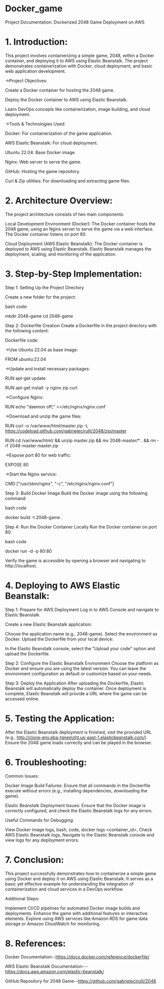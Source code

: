 # Docker_game
Project Documentation: Dockerized 2048 Game Deployment on AWS

# 1. Introduction:

This project involves containerizing a simple game, 2048, within a Docker container, and deploying it to AWS using Elastic Beanstalk. The project demonstrates containerization with Docker, cloud deployment, and basic web application development.

->Project Objectives:

Create a Docker container for hosting the 2048 game.

Deploy the Docker container to AWS using Elastic Beanstalk.

Learn DevOps concepts like containerization, image building, and cloud deployment.

->Tools & Technologies Used:

Docker: For containerization of the game application.

AWS Elastic Beanstalk: For cloud deployment.

Ubuntu 22.04: Base Docker image.

Nginx: Web server to serve the game.

GitHub: Hosting the game repository.

Curl & Zip utilities: For downloading and extracting game files.

# 2. Architecture Overview:

The project architecture consists of two main components:

Local Development Environment (Docker):
The Docker container hosts the 2048 game, using an Nginx server to serve the game via a web interface.
The Docker container listens on port 80.

Cloud Deployment (AWS Elastic Beanstalk):
The Docker container is deployed to AWS using Elastic Beanstalk.
Elastic Beanstalk manages the deployment, scaling, and monitoring of the application.

# 3. Step-by-Step Implementation:
   
Step 1: Setting Up the Project Directory

Create a new folder for the project:

bash
code:

mkdir 2048-game
cd 2048-game

Step 2: Dockerfile Creation
Create a Dockerfile in the project directory with the following content:

Dockerfile
code:

->Use Ubuntu 22.04 as base image:

FROM ubuntu:22.04

->Update and install necessary packages:
 
RUN apt-get update

RUN apt-get install -y nginx zip curl

->Configure Nginx:
 
RUN echo "daemon off;" >>/etc/nginx/nginx.conf

->Download and unzip the game files:
 
RUN curl -o /var/www/html/master.zip -L https://codeload.github.com/gabrielecirulli/2048/zip/master

RUN cd /var/www/html/ && unzip master.zip && mv 2048-master/* . && rm -rf 2048-master master.zip

->Expose port 80 for web traffic:
 
EXPOSE 80

->Start the Nginx service:
 
CMD ["/usr/sbin/nginx", "-c", "/etc/nginx/nginx.conf"]

Step 3: Build Docker Image
Build the Docker image using the following command:

bash code

docker build -t 2048-game .

Step 4: Run the Docker Container Locally
Run the Docker container on port 80:

bash code

docker run -d -p 80:80 <image id>

Verify the game is accessible by opening a browser and navigating to http://localhost.

# 4. Deploying to AWS Elastic Beanstalk:

Step 1: Prepare for AWS Deployment
Log in to AWS Console and navigate to Elastic Beanstalk.

Create a new Elastic Beanstalk application:

Choose the application name (e.g., 2048-game).
Select the environment as Docker.
Upload the Dockerfile from your local device:

In the Elastic Beanstalk console, select the "Upload your code" option and upload the Dockerfile.

Step 2: Configure the Elastic Beanstalk Environment
Choose the platform as Docker and ensure you are using the latest version.
You can leave the environment configuration as default or customize based on your needs.

Step 3: Deploy the Application
After uploading the Dockerfile, Elastic Beanstalk will automatically deploy the container.
Once deployment is complete, Elastic Beanstalk will provide a URL where the game can be accessed online.

# 5. Testing the Application:
   
After the Elastic Beanstalk deployment is finished, visit the provided URL (e.g., http://clone-env.eba-tgnemzht.us-east-1.elasticbeanstalk.com/).
Ensure the 2048 game loads correctly and can be played in the browser.

# 6. Troubleshooting:

Common Issues:

Docker Image Build Failures: Ensure that all commands in the Dockerfile execute without errors (e.g., installing dependencies, downloading the game).

Elastic Beanstalk Deployment Issues: Ensure that the Docker image is correctly configured, and check the Elastic Beanstalk logs for any errors.

Useful Commands for Debugging:

View Docker image logs,
bash,
code,
docker logs <container_id>,
Check AWS Elastic Beanstalk logs,
Navigate to the Elastic Beanstalk console and view logs for any deployment errors.

# 7. Conclusion:

This project successfully demonstrates how to containerize a simple game using Docker and deploy it on AWS using Elastic Beanstalk. It serves as a basic yet effective example for understanding the integration of containerization and cloud services in a DevOps workflow.

Additional Steps:

Implement CI/CD pipelines for automated Docker image builds and deployments.
Enhance the game with additional features or interactive elements.
Explore using AWS services like Amazon RDS for game data storage or Amazon CloudWatch for monitoring.

# 8. References:

Docker Documentation--https://docs.docker.com/reference/dockerfile/

AWS Elastic Beanstalk Documentation---https://docs.aws.amazon.com/elastic-beanstalk/

GitHub Repository for 2048 Game--https://github.com/gabrielecirulli/2048
